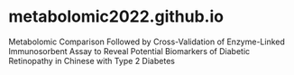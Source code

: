 # metabolomic2022.github.io
Metabolomic Comparison Followed by Cross-Validation of Enzyme-Linked Immunosorbent Assay to Reveal Potential Biomarkers of Diabetic Retinopathy in Chinese with Type 2 Diabetes 
